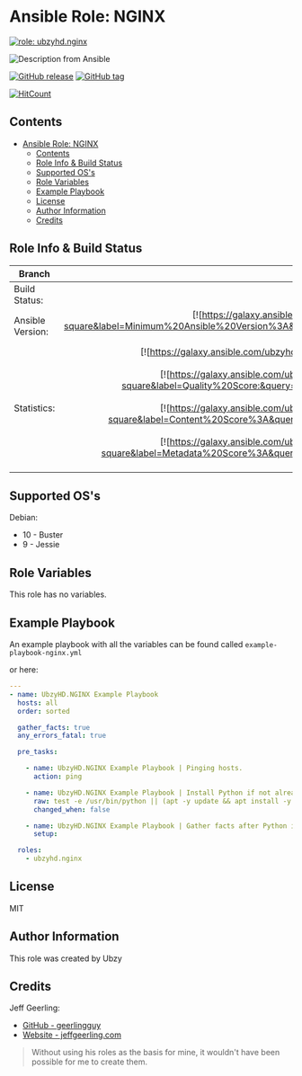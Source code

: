 # Ansible Role: NGINX

[![role: ubzyhd.nginx](https://img.shields.io/ansible/role/42671?color=blueviolet&logo=ansible&style=flat-square)](https://galaxy.ansible.com/ubzyhd/nginx)

![Description from Ansible](https://img.shields.io/badge/dynamic/json?label=Description&style=flat-square&query=description&url=https%3A%2F%2Fgalaxy.ansible.com%2Fapi%2Fv1%2Fcontent%2F42671%2F)

[![GitHub release](https://img.shields.io/github/release/ubzyhd/ansible-role-nginx)](https://GitHub.com/ubzyhd/ansible-role-nginx/releases/) [![GitHub tag](https://img.shields.io/github/tag/ubzyhd/ansible-role-nginx)](https://GitHub.com/ubzyhd/ansible-role-nginx/tags/)

[![HitCount](http://hits.dwyl.io/ubzyhd/ansible-role-nginx.svg)](http://hits.dwyl.io/ubzyhd/ansible-role-nginx)
## Contents

- [Ansible Role: NGINX](#ansible-role-nginx)
  - [Contents](#contents)
  - [Role Info & Build Status](#role-info--build-status)
  - [Supported OS's](#supported-oss)
  - [Role Variables](#role-variables)
  - [Example Playbook](#example-playbook)
  - [License](#license)
  - [Author Information](#author-information)
  - [Credits](#credits)

## Role Info & Build Status

|Branch             | Master | Development |
|-------------------|:--------:|:--------------:|
| Build Status:      | [![travis-ci build status](https://img.shields.io/travis/UbzyHD/ansible-role-nginx/master?label=build&logo=travis-ci&style=flat-square)](https://travis-ci.org/UbzyHD/ansible-role-nginx)       |              |
| Ansible Version: | [![https://galaxy.ansible.com/ubzyhd/nginx](https://img.shields.io/badge/dynamic/json?color=red&style=flat-square&label=Minimum%20Ansible%20Version%3A&query=min_ansible_version&url=https%3A%2F%2Fgalaxy.ansible.com%2Fapi%2Fv1%2Fcontent%2F42671%2F)](https://galaxy.ansible.com/ubzyhd.nginx)       |              |
| Statistics:  | [![https://galaxy.ansible.com/ubzyhd/nginx](https://img.shields.io/ansible/role/d/42671?color=blue&logo=ansible&style=flat-square)](https://galaxy.ansible.com/ubzyhd.nginx)<br>[![https://galaxy.ansible.com/ubzyhd/nginx](https://img.shields.io/badge/dynamic/json?color=blue&logo=ansible&style=flat-square&label=Quality%20Score:&query=quality_score&url=https%3A%2F%2Fgalaxy.ansible.com%2Fapi%2Fv1%2Fcontent%2F42671%2F)](https://galaxy.ansible.com/ubzyhd.nginx)<br>[![https://galaxy.ansible.com/ubzyhd/nginx](https://img.shields.io/badge/dynamic/json?color=blue&logo=ansible&style=flat-square&label=Content%20Score%3A&query=content_score&url=https%3A%2F%2Fgalaxy.ansible.com%2Fapi%2Fv1%2Fcontent%2F42671%2F)](https://galaxy.ansible.com/ubzyhd.nginx)<br>[![https://galaxy.ansible.com/ubzyhd/nginx](https://img.shields.io/badge/dynamic/json?color=blue&logo=ansible&style=flat-square&label=Metadata%20Score%3A&query=metadata_score&url=https%3A%2F%2Fgalaxy.ansible.com%2Fapi%2Fv1%2Fcontent%2F42671%2F)](https://galaxy.ansible.com/ubzyhd.nginx)       |              |

## Supported OS's

Debian:

- 10 - Buster
- 9 - Jessie

## Role Variables

This role has no variables.

## Example Playbook

An example playbook with all the variables can be found called ```example-playbook-nginx.yml```

or here:

```yaml
---
- name: UbzyHD.NGINX Example Playbook
  hosts: all
  order: sorted

  gather_facts: true
  any_errors_fatal: true

  pre_tasks:

    - name: UbzyHD.NGINX Example Playbook | Pinging hosts.
      action: ping

    - name: UbzyHD.NGINX Example Playbook | Install Python if not already present.
      raw: test -e /usr/bin/python || (apt -y update && apt install -y python-minimal)
      changed_when: false

    - name: UbzyHD.NGINX Example Playbook | Gather facts after Python is definitely present.
      setup:

  roles:
    - ubzyhd.nginx
```

## License

MIT

## Author Information

This role was created by Ubzy

## Credits

Jeff Geerling:

- [GitHub - geerlingguy](https://github.com/geerlingguy)
- [Website - jeffgeerling.com](https://www.jeffgeerling.com/)

>Without using his roles as the basis for mine, it wouldn't have been possible for me to create them.
